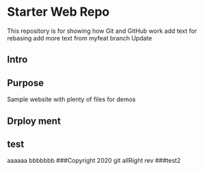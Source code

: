 # Starter Web Repo

This repository is for showing how Git and GitHub work
add text for rebasing
add more text from myfeat branch
Update

## Intro

## Purpose

Sample website with plenty of files for demos

## Drploy ment

## test
aaaaaa
bbbbbbb
###Copyright
2020 git allRight rev
###test2